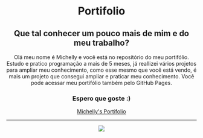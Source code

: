 <div align="center">
    <h1>Portifolio</h1>
    <h2>Que tal conhecer um pouco mais de mim e do meu trabalho?</h2>
    <p>Olá meu nome é Michelly e você está no repositório do meu portifólio. Estudo e pratico programação a mais de 5 meses, já reallizei vários projetos para ampliar meu conhecimento, como esse mesmo que você está vendo, é mais um projeto que consegui ampliar e praticar meu conhecimento. Você pode acessar meu portifólio  também pelo GitHub Pages.</p>
    <h3>Espero que goste :)</h3>
    <a href="https://moonlit-melba-1a8a56.netlify.app/">Michelly's Portifolio<a>
  <hr>
  <img src="https://user-images.githubusercontent.com/101263547/188364895-724819cf-3c62-48e5-9802-1c8f73bb55fe.png">
</div>

 
